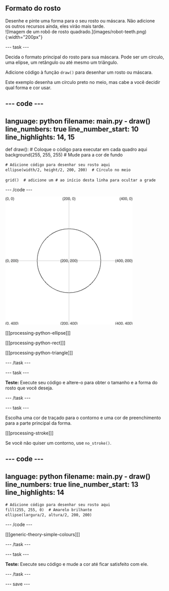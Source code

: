 ## Formato do rosto

<div style="display: flex; flex-wrap: wrap">
<div style="flex-basis: 200px; flex-grow: 1; margin-right: 15px;">
Desenhe e pinte uma forma para o seu rosto ou máscara. Não adicione os outros recursos ainda, eles virão mais tarde.
</div>
<div>
![Imagem de um robô de rosto quadrado.](images/robot-teeth.png){:width="200px"}
</div>
</div>

--- task ---

Decida o formato principal do rosto para sua máscara. Pode ser um círculo, uma elipse, um retângulo ou até mesmo um triângulo.

Adicione código à função `draw()` para desenhar um rosto ou máscara.

Este exemplo desenha um círculo preto no meio, mas cabe a você decidir qual forma e cor usar.

--- code ---
---
language: python
filename: main.py - draw()
line_numbers: true
line_number_start: 10
line_highlights: 14, 15
---

def draw():
    # Coloque o código para executar em cada quadro aqui
    background(255, 255, 255)  # Mude para a cor de fundo

    # Adicione código para desenhar seu rosto aqui
    ellipse(width/2, height/2, 200, 200)  # Círculo no meio
    
    grid()  # adicione um # ao início desta linha para ocultar a grade

--- /code ---

![A área de saída mostrando um círculo preto no meio da grade.](images/black-circle.png)

[[[processing-python-ellipse]]]


[[[processing-python-rect]]]


[[[processing-python-triangle]]]

--- /task ---

--- task ---

**Teste:** Execute seu código e altere-o para obter o tamanho e a forma do rosto que você deseja.

--- /task ---

--- task ---

Escolha uma cor de traçado para o contorno e uma cor de preenchimento para a parte principal da forma.

[[[processing-stroke]]]

Se você não quiser um contorno, use `no_stroke()`.

--- code ---
---
language: python
filename: main.py - draw()
line_numbers: true
line_number_start: 13
line_highlights: 14
---

    # Adicione código para desenhar seu rosto aqui
    fill(255, 255, 0)  # Amarelo brilhante
    ellipse(largura/2, altura/2, 200, 200)

--- /code ---

[[[generic-theory-simple-colours]]]

--- /task ---

--- task ---

**Teste:** Execute seu código e mude a cor até ficar satisfeito com ele.

--- /task ---

--- save ---

